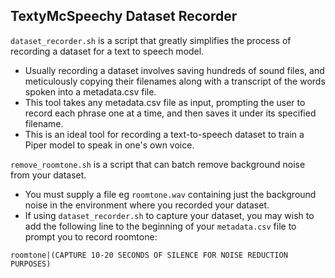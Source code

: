 ## TextyMcSpeechy Dataset Recorder

`dataset_recorder.sh` is a script that greatly simplifies the process of recording a dataset for a text to speech model.
- Usually recording a dataset involves saving hundreds of sound files, and meticulously copying their filenames along with a transcript of the words spoken into a metadata.csv file.
- This tool takes any metadata.csv file as input, prompting the user to record each phrase one at a time, and then saves it under its specified filename.
- This is an ideal tool for recording a text-to-speech dataset to train a Piper model to speak in one's own voice.

`remove_roomtone.sh` is a script that can batch remove background noise from your dataset. 
- You must supply a file eg `roomtone.wav` containing just the background noise in the environment where you recorded your dataset.
- If using `dataset_recorder.sh` to capture your dataset, you may wish to add the following line to the beginning of your `metadata.csv` file to prompt you to record roomtone:
```
roomtone|(CAPTURE 10-20 SECONDS OF SILENCE FOR NOISE REDUCTION PURPOSES)
```

